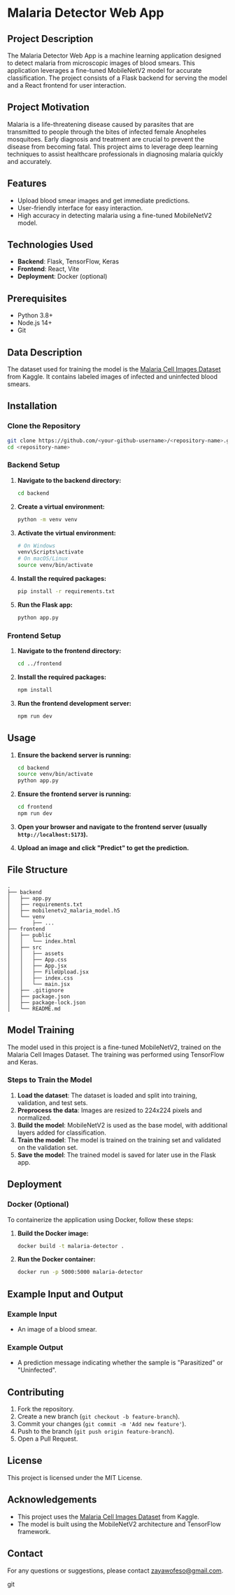 # Malaria Detector Web App

## Project Description
The Malaria Detector Web App is a machine learning application designed to detect malaria from microscopic images of blood smears. This application leverages a fine-tuned MobileNetV2 model for accurate classification. The project consists of a Flask backend for serving the model and a React frontend for user interaction.

## Project Motivation
Malaria is a life-threatening disease caused by parasites that are transmitted to people through the bites of infected female Anopheles mosquitoes. Early diagnosis and treatment are crucial to prevent the disease from becoming fatal. This project aims to leverage deep learning techniques to assist healthcare professionals in diagnosing malaria quickly and accurately.

## Features
- Upload blood smear images and get immediate predictions.
- User-friendly interface for easy interaction.
- High accuracy in detecting malaria using a fine-tuned MobileNetV2 model.

## Technologies Used
- **Backend**: Flask, TensorFlow, Keras
- **Frontend**: React, Vite
- **Deployment**: Docker (optional)

## Prerequisites
- Python 3.8+
- Node.js 14+
- Git

## Data Description
The dataset used for training the model is the [Malaria Cell Images Dataset](https://www.kaggle.com/iarunava/cell-images-for-detecting-malaria) from Kaggle. It contains labeled images of infected and uninfected blood smears.

## Installation

### Clone the Repository
```bash
git clone https://github.com/<your-github-username>/<repository-name>.git
cd <repository-name>
```

### Backend Setup

1. **Navigate to the backend directory:**
   ```bash
   cd backend
   ```

2. **Create a virtual environment:**
   ```bash
   python -m venv venv
   ```

3. **Activate the virtual environment:**
   ```bash
   # On Windows
   venv\Scripts\activate
   # On macOS/Linux
   source venv/bin/activate
   ```

4. **Install the required packages:**
   ```bash
   pip install -r requirements.txt
   ```

5. **Run the Flask app:**
   ```bash
   python app.py
   ```

### Frontend Setup

1. **Navigate to the frontend directory:**
   ```bash
   cd ../frontend
   ```

2. **Install the required packages:**
   ```bash
   npm install
   ```

3. **Run the frontend development server:**
   ```bash
   npm run dev
   ```

## Usage
1. **Ensure the backend server is running:**
   ```bash
   cd backend
   source venv/bin/activate
   python app.py
   ```

2. **Ensure the frontend server is running:**
   ```bash
   cd frontend
   npm run dev
   ```

3. **Open your browser and navigate to the frontend server (usually `http://localhost:5173`).**

4. **Upload an image and click "Predict" to get the prediction.**

## File Structure

```
.
├── backend
│   ├── app.py
│   ├── requirements.txt
│   ├── mobilenetv2_malaria_model.h5
│   └── venv
│       ├── ...
├── frontend
│   ├── public
│   │   └── index.html
│   ├── src
│   │   ├── assets
│   │   ├── App.css
│   │   ├── App.jsx
│   │   ├── FileUpload.jsx
│   │   ├── index.css
│   │   └── main.jsx
│   ├── .gitignore
│   ├── package.json
│   ├── package-lock.json
│   └── README.md
```

## Model Training
The model used in this project is a fine-tuned MobileNetV2, trained on the Malaria Cell Images Dataset. The training was performed using TensorFlow and Keras.

### Steps to Train the Model
1. **Load the dataset**: The dataset is loaded and split into training, validation, and test sets.
2. **Preprocess the data**: Images are resized to 224x224 pixels and normalized.
3. **Build the model**: MobileNetV2 is used as the base model, with additional layers added for classification.
4. **Train the model**: The model is trained on the training set and validated on the validation set.
5. **Save the model**: The trained model is saved for later use in the Flask app.

## Deployment
### Docker (Optional)
To containerize the application using Docker, follow these steps:

1. **Build the Docker image:**
   ```bash
   docker build -t malaria-detector .
   ```

2. **Run the Docker container:**
   ```bash
   docker run -p 5000:5000 malaria-detector
   ```

## Example Input and Output
### Example Input
- An image of a blood smear.

### Example Output
- A prediction message indicating whether the sample is "Parasitized" or "Uninfected".

## Contributing
1. Fork the repository.
2. Create a new branch (`git checkout -b feature-branch`).
3. Commit your changes (`git commit -m 'Add new feature'`).
4. Push to the branch (`git push origin feature-branch`).
5. Open a Pull Request.

## License
This project is licensed under the MIT License.

## Acknowledgements
- This project uses the [Malaria Cell Images Dataset](https://www.kaggle.com/iarunava/cell-images-for-detecting-malaria) from Kaggle.
- The model is built using the MobileNetV2 architecture and TensorFlow framework.

## Contact
For any questions or suggestions, please contact zayawofeso@gmail.com.

git